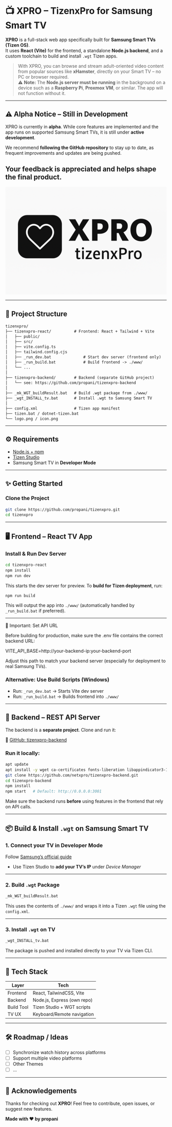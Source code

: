 # 📺 XPRO – TizenxPro for Samsung Smart TV

**XPRO** is a full-stack web app specifically built for **Samsung Smart TVs (Tizen OS)**.  
It uses **React (Vite)** for the frontend, a standalone **Node.js backend**, and a custom toolchain to build and install `.wgt` Tizen apps.

> With XPRO, you can browse and stream adult-oriented video content from popular sources like **xHamster**, directly on your Smart TV – no PC or browser required.  
> ⚠️ **Note:** The **Node.js server must be running** in the background on a device such as a **Raspberry Pi**, **Proxmox VM**, or similar. The app will not function without it.

---

## ⚠️ Alpha Notice – Still in Development

XPRO is currently in **alpha**. While core features are implemented and the app runs on supported Samsung Smart TVs, it is still under **active development**.

We recommend **following the GitHub repository** to stay up to date, as frequent improvements and updates are being pushed.

Your feedback is appreciated and helps shape the final product.
---

![XPRO Logo](./logo.png)

---

## 🧽 Project Structure

```
tizenxpro/
├── tizenxpro-react/          # Frontend: React + Tailwind + Vite
│   ├── public/
│   ├── src/
│   ├── vite.config.ts
│   ├── tailwind.config.cjs
│   ├── _run_dev.bat              # Start dev server (frontend only)
│   ├── _run_build.bat            # Build frontend -> ./www/
│   └── ...
│
├── tizenxpro-backend/        # Backend (separate GitHub project)
│   └── see: https://github.com/propani/tizenxpro-backend
│
├── _mk_WGT_buildResult.bat   # Build .wgt package from ./www/
├── _wgt_INSTALL_tv.bat       # Install .wgt to Samsung Smart TV
│
├── config.xml                # Tizen app manifest
├── tizen.bat / dotnet-tizen.bat
└── logo.png / icon.png
```

---

## ⚙️ Requirements

* [Node.js + npm](https://nodejs.org/)
* [Tizen Studio](https://developer.tizen.org/development/tizen-studio)
* Samsung Smart TV in **Developer Mode**

---

## ✨ Getting Started

### Clone the Project

```bash
git clone https://github.com/propani/tizenxpro.git
cd tizenxpro
```

---

## 🖥️ Frontend – React TV App

### Install & Run Dev Server

```bash
cd tizenxpro-react
npm install
npm run dev
```

This starts the dev server for preview.
To **build for Tizen deployment**, run:

```bash
npm run build
```

This will output the app into `./www/` (automatically handled by `_run_build.bat` if preferred).

---

🔧 Important: Set API URL

Before building for production, make sure the .env file contains the correct backend URL:

VITE_API_BASE=http://your-backend-ip:your-backend-port

Adjust this path to match your backend server (especially for deployment to real Samsung TVs).

### Alternative: Use Build Scripts (Windows)

* Run: `_run_dev.bat` → Starts Vite dev server
* Run: `_run_build.bat` → Builds frontend into `./www/`

---

## 🔧 Backend – REST API Server

The backend is a **separate project**. Clone and run it:

🔗 [GitHub: tizenxpro-backend](https://github.com/netxpro/tizenxpro-backend)

### Run it locally:

```bash
apt update
apt install -y wget ca-certificates fonts-liberation libappindicator3-1 libasound2 libatk-bridge2.0-0 libatk1.0-0 libcups2 libdbus-1-3 libdrm2 libgbm1 libgtk-3-0 libnspr4 libnss3 libx11-xcb1 libxcomposite1 libxdamage1 libxrandr2 xdg-utils
git clone https://github.com/netxpro/tizenxpro-backend.git
cd tizenxpro-backend
npm install
npm start   # Default: http://0.0.0.0:3001
```

Make sure the backend runs **before** using features in the frontend that rely on API calls.

---

## 📦 Build & Install `.wgt` on Samsung Smart TV

### 1. Connect your TV in Developer Mode

Follow [Samsung’s official guide](https://developer.samsung.com/smarttv/develop/getting-started/using-sdk/tv-device.html#Connecting-the-TV-and-SDK)

* Use Tizen Studio to **add your TV’s IP** under *Device Manager*

---

### 2. Build `.wgt` Package

```bash
_mk_WGT_buildResult.bat
```

This uses the contents of `./www/` and wraps it into a Tizen `.wgt` file using the `config.xml`.

---

### 3. Install `.wgt` on TV

```bash
_wgt_INSTALL_tv.bat
```

The package is pushed and installed directly to your TV via Tizen CLI.

---

## 🔧 Tech Stack

| Layer      | Tech                        |
| ---------- | --------------------------- |
| Frontend   | React, TailwindCSS, Vite    |
| Backend    | Node.js, Express (own repo) |
| Build Tool | Tizen Studio + WGT scripts  |
| TV UX      | Keyboard/Remote navigation  |

---

## 🛠️ Roadmap / Ideas

* [ ] Synchronize watch history across platforms
* [ ] Support multiple video platforms
* [ ] Other Themes
* [ ] ...

---

## 🙏 Acknowledgements

Thanks for checking out **XPRO**!
Feel free to contribute, open issues, or suggest new features.

**Made with ❤️ by propani**
